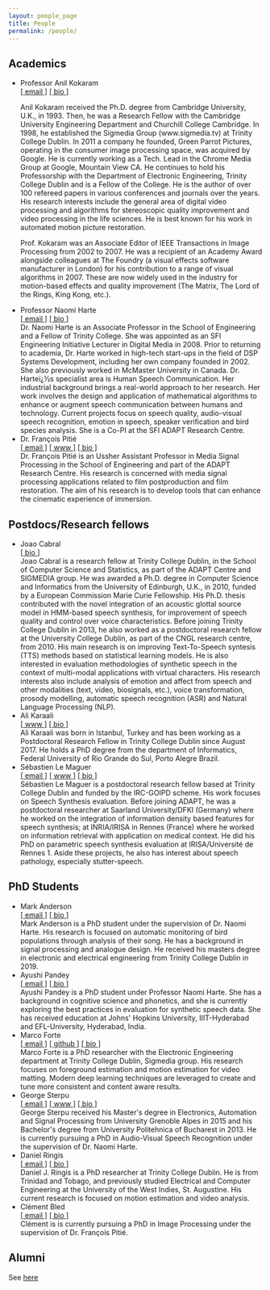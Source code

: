 ```yaml
---
layout: people_page
title: People
permalink: /people/
---
```


## Academics


<ul>
<li>
<div class="name">Professor Anil Kokaram</div>
<a class="email" href="mailto: removethis-anil.kokaram@tcd.ie">[ email ]</a>
<a href="javascript:void(0)" onclick="toggle('bio-ack');">[ bio ]</a>
<div class="bio" id="bio-ack">
<p>Anil Kokaram received the Ph.D. degree from Cambridge University, U.K., in 1993. Then, he was a Research Fellow with the Cambridge University Engineering Department and Churchill College Cambridge. In 1998, he established the Sigmedia Group (www.sigmedia.tv) at Trinity College Dublin. In 2011 a company he founded, Green Parrot Pictures, operating in the consumer image processing space, was acquired by Google. He is currently working as a Tech. Lead in the Chrome Media Group at Google, Mountain View CA. He continues to hold his Professorship with the Department of Electronic Engineering, Trinity College Dublin and is a Fellow of the College. He is the author of over 100 refereed papers in various conferences and journals over the years. His research interests include the general area of digital video processing and algorithms for stereoscopic quality improvement and video processing in the life sciences. He is best known for his work in automated motion picture restoration.</p>

<p>Prof. Kokaram was an Associate Editor of IEEE Transactions in Image Processing from 2002 to 2007. He was a recipient of an Academy Award alongside colleagues at The Foundry (a visual effects software manufacturer in London) for his contribution to a range of visual algorithms in 2007. These are now widely used in the industry for motion-based effects and quality improvement (The Matrix, The Lord of the Rings, King Kong, etc.).</p>
</div>
</li>
<li>
<div class="name">Professor Naomi Harte</div>
<a class="email" href="mailto: removethis-nharte@tcd.ie">[ email ]</a>
<a href="javascript:void(0)" onclick="toggle('bio-nharte');">[ bio ]</a>

<div class="bio" id='bio-nharte'>
Dr. Naomi Harte is an Associate Professor in the School of Engineering and a Fellow of Trinity College. She was appointed as an SFI Engineering Initiative Lecturer in Digital Media in 2008. Prior to returning to academia, Dr. Harte worked in high-tech start-ups in the field of DSP Systems Development, including her own company founded in 2002. She also previously worked in McMaster University in Canada. Dr. Harteï¿½s specialist area is Human Speech Communication. Her industrial background brings a real-world approach to her research. Her work involves the design and application of mathematical algorithms to enhance or augment speech communication between humans and technology. Current projects focus on speech quality, audio-visual speech recognition, emotion in speech, speaker verification and bird species analysis. She is a Co-PI at the SFI ADAPT Research Centre.
</div>
</li>
<li>
<div class="name">Dr. François Pitié</div>
<a class="email" href="mailto: removethis-pitief@tcd.ie">[ email ]</a>
<a class="www" href="https://francois.pitie.net/">[ www ]</a>
<a href="javascript:void(0)" onclick="toggle('bio-frcs');">[ bio ]</a>
<div class="bio" id="bio-frcs">
Dr. François Pitié is an Ussher Assistant Professor in Media Signal Processing in the School of Engineering and part of the ADAPT Research Centre. His research is concerned with media signal processing applications related to film postproduction and film restoration. The aim of his research is to develop tools that can enhance the cinematic experience of immersion.
</div>
</li>
</ul>

## Postdocs/Research fellows

<ul>
<li>
<div class="name">Joao Cabral</div>
<a class="email" href="mailto: removethis-cabralj@scss.tcd.ie"></a>
<a href="javascript:void(0)" onclick="toggle('bio-cabralj');">[ bio ]</a>
<div class="bio" id='bio-cabralj'>
Joao Cabral is a research fellow at Trinity College Dublin, in the School of Computer Science and Statistics, as part of the ADAPT Centre and SIGMEDIA group. He was awarded a Ph.D. degree in Computer Science and Informatics from the University of Edinburgh, U.K., in 2010, funded by a European Commission Marie Curie Fellowship. His Ph.D. thesis contributed with the novel integration of an acoustic glottal source model in HMM-based speech synthesis, for improvement of speech quality and control over voice characteristics. Before joining Trinity College Dublin in 2013, he also worked as a postdoctoral research fellow at the University College Dublin, as part of the CNGL research centre, from 2010. His main research is on improving Text-To-Speech syntesis (TTS) methods based on statistical learning models. He is also interested in evaluation methodologies of synthetic speech in the context of multi-modal applications with virtual characters. His research interests also include analysis of emotion and affect from speech and other modalities (text, video, biosignals, etc.), voice transformation, prosody modelling, automatic speech recognition (ASR) and Natural Language Processing (NLP).
</div>
</li>
<li>
<div class='name'> Ali Karaali</div>
<a class='www' href='https://sites.google.com/site/axkaraali/'>[ www ]</a> 
<a href="javascript:void(0)" onclick="toggle('bio-karaalia');">[ bio ]</a>
<div class="bio" id="bio-karaalia">
Ali Karaali was born in Istanbul, Turkey and has been working as a Postdoctoral Research Fellow in Trinity College Dublin since August 2017. He holds a PhD degree from the department of Informatics, Federal University of Rio Grande do Sul, Porto Alegre Brazil.
</div>

</li>
<li>
<div class ='name'> Sébastien Le Maguer </div>
<a class='email' href='mailto: removethis-lemagues@tcd.ie'>[ email ]</a>
<a class='www' href='https://seblemaguer.github.io'>[ www ]</a> 
<a href="javascript:void(0)" onclick="toggle('bio-lamagues');">[ bio ]</a>
<div class="bio" id='bio-lamagues'>
Sébastien Le Maguer is a postdoctoral research fellow based at Trinity College Dublin and funded by the IRC-GOIPD scheme. His work focuses on Speech Synthesis evaluation. Before joining ADAPT, he was a postdoctoral researcher at Saarland University/DFKI (Germany) where he worked on the integration of information density based features for speech synthesis; at INRIA/IRISA in Rennes (France) where he worked on information retrieval with application on medical context. He did his PhD on parametric speech synthesis evaluation at IRISA/Université de Rennes 1. Aside these projects, he also has interest about speech pathology, especially stutter-speech.
</div>
</li>
</ul>

## PhD Students

<ul>
<li>
<div class='name'> Mark Anderson</div>
<a class='email' href='mailto: removethis-andersm3@tcd.ie'>[ email ]</a> 
<a href="javascript:void(0)" onclick="toggle('bio-andersm3');">[ bio ]</a>

<div class="bio" id='bio-andersm3'>
Mark Anderson is a PhD student under the supervision of Dr. Naomi Harte. His research is focused on automatic monitoring of bird populations through analysis of their song. He has a background in signal processing and analogue design. He received his masters degree in electronic and electrical engineering from Trinity College Dublin in 2019.
</div>
</li>
<li>
<div class='name'> Ayushi Pandey</div>
 <a class='email' href='mailto: removethis-pandeya@tcd.ie'>[ email ]</a>
<a href="javascript:void(0)" onclick="toggle('bio-pandeya');">[ bio ]</a>

<div class="bio" id='bio-pandeya'>
Ayushi Pandey is a PhD student under Professor Naomi Harte. She has a background in cognitive science and phonetics, and she is currently exploring the best practices in evaluation for synthetic speech data. She has received education at Johns' Hopkins University, IIIT-Hyderabad and EFL-University, Hyderabad, India.
</div>
</li>
<li>

<div class='name'> Marco Forte</div>
<a class='email' href='mailto:removethis-fortem@tcd.ie'>[ email ]</a>
<a class='www' href='https://github.com/MarcoForte/'>[ github ]</a>
<a href="javascript:void(0)" onclick="toggle('bio-fortem');">[ bio ]</a>

<div class="bio" id='bio-fortem'>
Marco Forte is a PhD researcher with the Electronic Engineering department at Trinity College Dublin, Sigmedia group. His research focuses on foreground estimation and motion estimation for video matting. Modern deep learning techniques are leveraged to create and tune more consistent and content aware results.
</div>
</li>
<li>

<div class='name'> George Sterpu</div>
<a class='email' href='mailto: removethis-sterpug@tcd.ie'>[ email ]</a>
<a class='www' href='https://georgesterpu.github.io/'>[ www ]</a>
<a href="javascript:void(0)" onclick="toggle('bio-sterpug');">[ bio ]</a>

<div class="bio" id='bio-sterpug'>
George Sterpu received his Master's degree in Electronics, Automation and Signal Processing from University Grenoble Alpes in 2015 and his Bachelor's degree from University Politehnica of Bucharest in 2013.
He is currently pursuing a PhD in Audio-Visual Speech Recognition under the supervision of Dr. Naomi Harte.
</div>
</li>
<li>

<div class='name'>Daniel Ringis</div>
<a class='email' href='mailto: removethis-ringisd@tcd.ie'>[ email ]</a>
<a href="javascript:void(0)" onclick="toggle('bio-ringis');">[ bio ]</a>

<div class="bio" id='bio-ringis'>
Daniel J. Ringis is a PhD researcher at Trinity College Dublin. He is from Trinidad and Tobago, and previously studied Electrical and Computer Engineering at the University of the West Indies, St. Augustine. His current research is focused on motion estimation and video analysis.
</div>
</li>
<li>
<div class='name'>Clément Bled</div>
<a class='email' href='mailto: removethis-bledc@tcd.ie'>[ email ]</a>
<a href="javascript:void(0)" onclick="toggle('bio-bledc');">[ bio ]</a>

<div class="bio" id='bio-bledc'>
Clément is is currently pursuing a PhD in Image Processing  under the supervision of Dr. François Pitié.
</div>
</li>
</ul>


## Alumni

See [here](alumni/)
